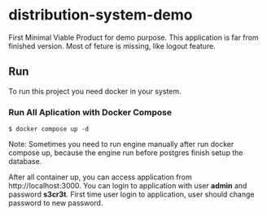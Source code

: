 # distribution-system-demo
First Minimal Viable Product for demo purpose. This application is far from finished version. Most of feture is missing, like logout feature.

## Run
To run this project you need docker in your system.

### Run All Aplication with Docker Compose
```
$ docker compose up -d
```

Note: Sometimes you need to run engine manually after run docker compose up, because the engine run before postgres finish setup the database.

After all container up, you can access application from http://localhost:3000.
You can login to application with user **admin** and password **s3cr3t**. First time user login to application, user should change password to new password.